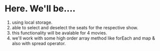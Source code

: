 # Here. We'll be....

1. using local storage.
2. able to select and deselect the seats for the respective show.
3. this functionality will be avalable for 4 movies.
4. we'll work with some high order array method like forEach and map & also with spread operator.
